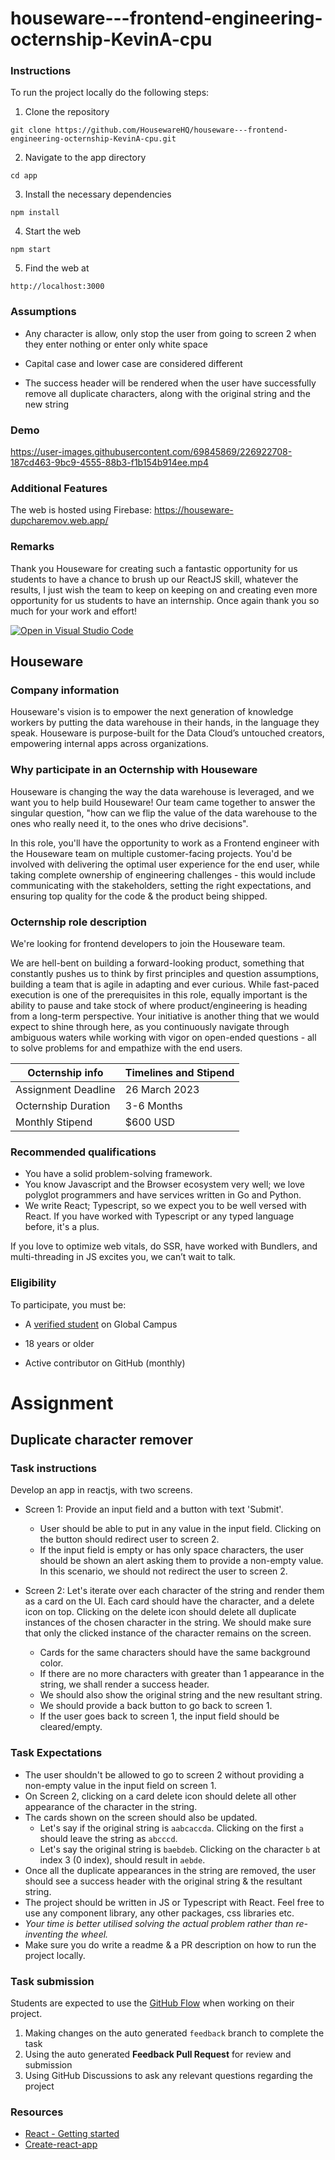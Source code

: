 # houseware---frontend-engineering-octernship-KevinA-cpu

### Instructions

To run the project locally do the following steps:

1. Clone the repository

```
git clone https://github.com/HousewareHQ/houseware---frontend-engineering-octernship-KevinA-cpu.git
```

2. Navigate to the app directory

```
cd app
```

3. Install the necessary dependencies

```
npm install
```

4. Start the web

```
npm start
```

5. Find the web at

```
http://localhost:3000
```

### Assumptions

- Any character is allow, only stop the user from going to screen 2 when they enter nothing or enter only white space

- Capital case and lower case are considered different

- The success header will be rendered when the user have successfully remove all duplicate characters, along with the original string and the new string

### Demo


https://user-images.githubusercontent.com/69845869/226922708-187cd463-9bc9-4555-88b3-f1b154b914ee.mp4


### Additional Features

The web is hosted using Firebase: https://houseware-dupcharemov.web.app/

### Remarks

Thank you Houseware for creating such a fantastic opportunity for us students to have a chance to brush up our ReactJS skill, whatever the results, I just wish the team to keep on keeping on and creating even more opportunity for us students to have an internship. Once again thank you so much for your work and effort!

[![Open in Visual Studio Code](https://classroom.github.com/assets/open-in-vscode-c66648af7eb3fe8bc4f294546bfd86ef473780cde1dea487d3c4ff354943c9ae.svg)](https://classroom.github.com/online_ide?assignment_repo_id=10422677&assignment_repo_type=AssignmentRepo)

## Houseware

### Company information

Houseware's vision is to empower the next generation of knowledge workers by putting the data warehouse in their hands, in the language they speak. Houseware is purpose-built for the Data Cloud’s untouched creators, empowering internal apps across organizations.

### Why participate in an Octernship with Houseware

Houseware is changing the way the data warehouse is leveraged, and we want you to help build Houseware! Our team came together to answer the singular question, "how can we flip the value of the data warehouse to the ones who really need it, to the ones who drive decisions".

In this role, you'll have the opportunity to work as a Frontend engineer with the Houseware team on multiple customer-facing projects. You'd be involved with delivering the optimal user experience for the end user, while taking complete ownership of engineering challenges - this would include communicating with the stakeholders, setting the right expectations, and ensuring top quality for the code & the product being shipped.

### Octernship role description

We're looking for frontend developers to join the Houseware team.

We are hell-bent on building a forward-looking product, something that constantly pushes us to think by first principles and question assumptions, building a team that is agile in adapting and ever curious. While fast-paced execution is one of the prerequisites in this role, equally important is the ability to pause and take stock of where product/engineering is heading from a long-term perspective. Your initiative is another thing that we would expect to shine through here, as you continuously navigate through ambiguous waters while working with vigor on open-ended questions - all to solve problems for and empathize with the end users.

| Octernship info     | Timelines and Stipend |
| ------------------- | --------------------- |
| Assignment Deadline | 26 March 2023         |
| Octernship Duration | 3-6 Months            |
| Monthly Stipend     | $600 USD              |

### Recommended qualifications

- You have a solid problem-solving framework.
- You know Javascript and the Browser ecosystem very well; we love polyglot programmers and have services written in Go and Python.
- We write React; Typescript, so we expect you to be well versed with React. If you have worked with Typescript or any typed language before, it's a plus.

If you love to optimize web vitals, do SSR, have worked with Bundlers, and multi-threading in JS excites you, we can’t wait to talk.

### Eligibility

To participate, you must be:

- A [verified student](https://education.github.com/discount_requests/pack_application) on Global Campus

- 18 years or older

- Active contributor on GitHub (monthly)

# Assignment

## Duplicate character remover

### Task instructions

Develop an app in reactjs, with two screens.

- Screen 1: Provide an input field and a button with text 'Submit'.

  - User should be able to put in any value in the input field. Clicking on the button should redirect user to screen 2.
  - If the input field is empty or has only space characters, the user should be shown an alert asking them to provide a non-empty value. In this scenario, we should not redirect the user to screen 2.

- Screen 2: Let's iterate over each character of the string and render them as a card on the UI. Each card should have the character, and a delete icon on top. Clicking on the delete icon should delete all duplicate instances of the chosen character in the string. We should make sure that only the clicked instance of the character remains on the screen.
  - Cards for the same characters should have the same background color.
  - If there are no more characters with greater than 1 appearance in the string, we shall render a success header.
  - We should also show the original string and the new resultant string.
  - We should provide a back button to go back to screen 1.
  - If the user goes back to screen 1, the input field should be cleared/empty.

### Task Expectations

- The user shouldn't be allowed to go to screen 2 without providing a non-empty value in the input field on screen 1.
- On Screen 2, clicking on a card delete icon should delete all other appearance of the character in the string.
- The cards shown on the screen should also be updated.
  - Let's say if the original string is `aabcaccda`. Clicking on the first `a` should leave the string as `abcccd`.
  - Let's say the original string is `baebdeb`. Clicking on the character `b` at index 3 (0 index), should result in `aebde`.
- Once all the duplicate appearances in the string are removed, the user should see a success header with the original string & the resultant string.
- The project should be written in JS or Typescript with React. Feel free to use any component library, any other packages, css libraries etc.
- _Your time is better utilised solving the actual problem rather than re-inventing the wheel._
- Make sure you do write a readme & a PR description on how to run the project locally.

### Task submission

Students are expected to use the [GitHub Flow](https://docs.github.com/en/get-started/quickstart/github-flow) when working on their project.

1. Making changes on the auto generated `feedback` branch to complete the task
2. Using the auto generated **Feedback Pull Request** for review and submission
3. Using GitHub Discussions to ask any relevant questions regarding the project

### Resources

- [React - Getting started](https://reactjs.org/docs/getting-started.html)
- [Create-react-app](https://create-react-app.dev/)
